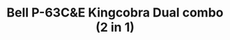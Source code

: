 ---
layout: product
title: "Bell P-63C&E Kingcobra Dual combo (2 in 1)"
price: "3900" 
desc: "1/72 Maketa"
img_path: "/assets/img/DORAW7201D.webp"
brand: "N/A"
available: false
special_offer: false
new: false
soon: false
cat: "010000"
subcat: "012000"
subsubcat: "0N/A"
sifra: "DORAW7201D"
popular: false
spec: false
---